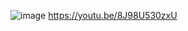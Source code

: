 ![image](https://user-images.githubusercontent.com/116275592/212459961-b382a871-e95b-47e9-84e9-a29a67279ca7.png)
https://youtu.be/8J98U530zxU
